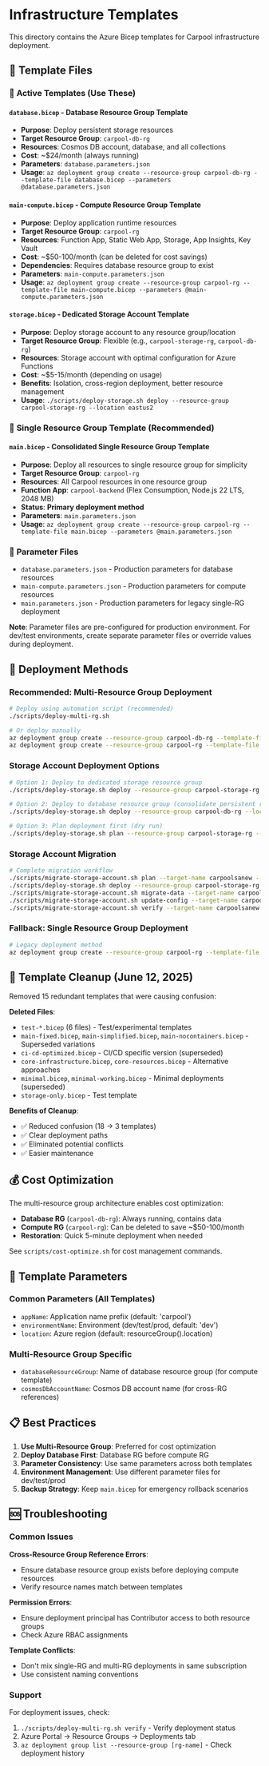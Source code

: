 # Infrastructure Templates

This directory contains the Azure Bicep templates for Carpool infrastructure deployment.

## 📁 Template Files

### 🎯 **Active Templates (Use These)**

#### `database.bicep` - Database Resource Group Template

- **Purpose**: Deploy persistent storage resources
- **Target Resource Group**: `carpool-db-rg`
- **Resources**: Cosmos DB account, database, and all collections
- **Cost**: ~$24/month (always running)
- **Parameters**: `database.parameters.json`
- **Usage**: `az deployment group create --resource-group carpool-db-rg --template-file database.bicep --parameters @database.parameters.json`

#### `main-compute.bicep` - Compute Resource Group Template

- **Purpose**: Deploy application runtime resources
- **Target Resource Group**: `carpool-rg`
- **Resources**: Function App, Static Web App, Storage, App Insights, Key Vault
- **Cost**: ~$50-100/month (can be deleted for cost savings)
- **Dependencies**: Requires database resource group to exist
- **Parameters**: `main-compute.parameters.json`
- **Usage**: `az deployment group create --resource-group carpool-rg --template-file main-compute.bicep --parameters @main-compute.parameters.json`

#### `storage.bicep` - Dedicated Storage Account Template

- **Purpose**: Deploy storage account to any resource group/location
- **Target Resource Group**: Flexible (e.g., `carpool-storage-rg`, `carpool-db-rg`)
- **Resources**: Storage account with optimal configuration for Azure Functions
- **Cost**: ~$5-15/month (depending on usage)
- **Benefits**: Isolation, cross-region deployment, better resource management
- **Usage**: `./scripts/deploy-storage.sh deploy --resource-group carpool-storage-rg --location eastus2`

### 🔄 **Single Resource Group Template (Recommended)**

#### `main.bicep` - Consolidated Single Resource Group Template

- **Purpose**: Deploy all resources to single resource group for simplicity
- **Target Resource Group**: `carpool-rg`
- **Resources**: All Carpool resources in one resource group
- **Function App**: `carpool-backend` (Flex Consumption, Node.js 22 LTS, 2048 MB)
- **Status**: **Primary deployment method**
- **Parameters**: `main.parameters.json`
- **Usage**: `az deployment group create --resource-group carpool-rg --template-file main.bicep --parameters @main.parameters.json`

### 📄 **Parameter Files**

- `database.parameters.json` - Production parameters for database resources
- `main-compute.parameters.json` - Production parameters for compute resources
- `main.parameters.json` - Production parameters for legacy single-RG deployment

**Note**: Parameter files are pre-configured for production environment. For dev/test environments, create separate parameter files or override values during deployment.

## 🚀 Deployment Methods

### **Recommended: Multi-Resource Group Deployment**

```bash
# Deploy using automation script (recommended)
./scripts/deploy-multi-rg.sh

# Or deploy manually
az deployment group create --resource-group carpool-db-rg --template-file infra/database.bicep --parameters appName=carpool environmentName=prod
az deployment group create --resource-group carpool-rg --template-file infra/main-compute.bicep --parameters appName=carpool environmentName=prod databaseResourceGroup=carpool-db-rg
```

### **Storage Account Deployment Options**

```bash
# Option 1: Deploy to dedicated storage resource group
./scripts/deploy-storage.sh deploy --resource-group carpool-storage-rg --location eastus2

# Option 2: Deploy to database resource group (consolidate persistent resources)
./scripts/deploy-storage.sh deploy --resource-group carpool-db-rg --location eastus2

# Option 3: Plan deployment first (dry run)
./scripts/deploy-storage.sh plan --resource-group carpool-storage-rg --location eastus2
```

### **Storage Account Migration**

```bash
# Complete migration workflow
./scripts/migrate-storage-account.sh plan --target-name carpoolsanew --target-rg carpool-storage-rg --target-location eastus2
./scripts/deploy-storage.sh deploy --resource-group carpool-storage-rg --location eastus2
./scripts/migrate-storage-account.sh migrate-data --target-name carpoolsanew --target-rg carpool-storage-rg
./scripts/migrate-storage-account.sh update-config --target-name carpoolsanew --target-rg carpool-storage-rg
./scripts/migrate-storage-account.sh verify --target-name carpoolsanew --target-rg carpool-storage-rg
```

### **Fallback: Single Resource Group Deployment**

```bash
# Legacy deployment method
az deployment group create --resource-group carpool-rg --template-file infra/main.bicep --parameters appName=carpool environmentName=prod
```

## 🧹 Template Cleanup (June 12, 2025)

Removed 15 redundant templates that were causing confusion:

**Deleted Files**:

- `test-*.bicep` (6 files) - Test/experimental templates
- `main-fixed.bicep`, `main-simplified.bicep`, `main-nocontainers.bicep` - Superseded variations
- `ci-cd-optimized.bicep` - CI/CD specific version (superseded)
- `core-infrastructure.bicep`, `core-resources.bicep` - Alternative approaches
- `minimal.bicep`, `minimal-working.bicep` - Minimal deployments (superseded)
- `storage-only.bicep` - Test template

**Benefits of Cleanup**:

- ✅ Reduced confusion (18 → 3 templates)
- ✅ Clear deployment paths
- ✅ Eliminated potential conflicts
- ✅ Easier maintenance

## 💰 Cost Optimization

The multi-resource group architecture enables cost optimization:

- **Database RG** (`carpool-db-rg`): Always running, contains data
- **Compute RG** (`carpool-rg`): Can be deleted to save ~$50-100/month
- **Restoration**: Quick 5-minute deployment when needed

See `scripts/cost-optimize.sh` for cost management commands.

## 🔧 Template Parameters

### Common Parameters (All Templates)

- `appName`: Application name prefix (default: 'carpool')
- `environmentName`: Environment (dev/test/prod, default: 'dev')
- `location`: Azure region (default: resourceGroup().location)

### Multi-Resource Group Specific

- `databaseResourceGroup`: Name of database resource group (for compute template)
- `cosmosDbAccountName`: Cosmos DB account name (for cross-RG references)

## 📋 Best Practices

1. **Use Multi-Resource Group**: Preferred for cost optimization
2. **Deploy Database First**: Database RG before compute RG
3. **Parameter Consistency**: Use same parameters across both templates
4. **Environment Management**: Use different parameter files for dev/test/prod
5. **Backup Strategy**: Keep `main.bicep` for emergency rollback scenarios

## 🆘 Troubleshooting

### Common Issues

**Cross-Resource Group Reference Errors**:

- Ensure database resource group exists before deploying compute resources
- Verify resource names match between templates

**Permission Errors**:

- Ensure deployment principal has Contributor access to both resource groups
- Check Azure RBAC assignments

**Template Conflicts**:

- Don't mix single-RG and multi-RG deployments in same subscription
- Use consistent naming conventions

### Support

For deployment issues, check:

1. `./scripts/deploy-multi-rg.sh verify` - Verify deployment status
2. Azure Portal → Resource Groups → Deployments tab
3. `az deployment group list --resource-group [rg-name]` - Check deployment history
